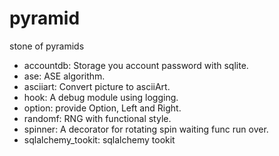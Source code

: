 # pyramid
stone of pyramids

- accountdb: Storage you account password with sqlite.
- ase: ASE algorithm.
- asciiart: Convert picture to asciiArt.
- hook: A debug module using logging.
- option: provide Option, Left and Right.
- randomf: RNG with functional style.
- spinner: A decorator for rotating spin waiting func run over.
- sqlalchemy_tookit: sqlalchemy tookit

